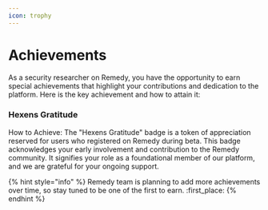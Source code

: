 ```yaml
---
icon: trophy
---
```


# Achievements

As a security researcher on Remedy, you have the opportunity to earn special achievements that highlight your contributions and dedication to the platform. Here is the key achievement and how to attain it:

### Hexens Gratitude

How to Achieve: The "Hexens Gratitude" badge is a token of appreciation reserved for users who registered on Remedy during beta. This badge acknowledges your early involvement and contribution to the Remedy community. It signifies your role as a foundational member of our platform, and we are grateful for your ongoing support.

{% hint style="info" %}
Remedy team is planning to add more achievements over time, so stay tuned to be one of the first to earn. :first\_place:
{% endhint %}
